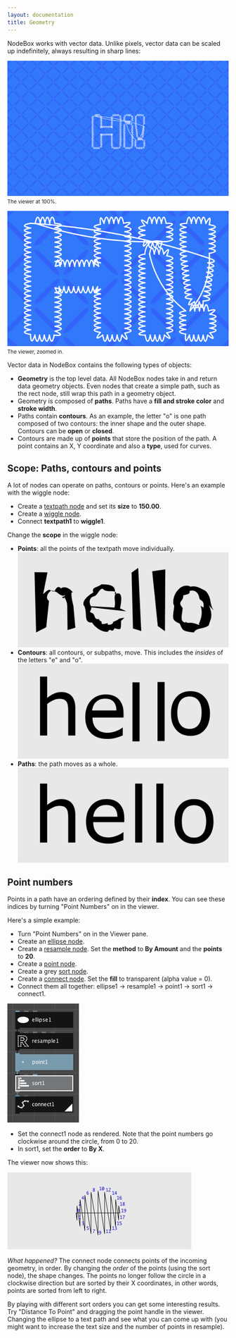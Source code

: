 ```yaml
---
layout: documentation
title: Geometry
---
```

NodeBox works with vector data. Unlike pixels, vector data can be scaled up indefinitely, always resulting in sharp lines:

![Zoomed Out](geometry-scale1.png)
<small>The viewer at 100%.</small>

![Zoomed In](geometry-scale2.png)
<small>The viewer, zoomed in.</small>

Vector data in NodeBox contains the following types of objects:

- **Geometry** is the top level data. All NodeBox nodes take in and return data geometry objects. Even nodes that create a simple path, such as the rect node, still wrap this path in a geometry object.
- Geometry is composed of **paths**. Paths have a **fill and stroke color** and **stroke width**.
- Paths contain **contours**. As an example, the letter "o" is one path composed of two contours: the inner shape and the outer shape. Contours can be **open** or **closed**.
- Contours are made up of  **points** that store the position of the path. A point contains an X, Y coordinate and also a **type**, used for curves.

Scope: Paths, contours and points
---------------------------------
A lot of nodes can operate on paths, contours or points. Here's an example with the wiggle node:

* Create a [textpath node](/node/reference/corevector/textpath.html) and set its **size** to **150.00**.
* Create a [wiggle node](/node/reference/corevector/wiggle.html).
* Connect **textpath1** to **wiggle1**.

Change the **scope** in the wiggle node:

* **Points**: all the points of the textpath move individually.
  ![Point Scope](geometry-wiggle-points.png)
* **Contours**: all contours, or subpaths, move. This includes the *insides* of the letters "e" and "o".
  ![Contour Scope](geometry-wiggle-contours.png)
* **Paths**: the path moves as a whole.
  ![Contour Scope](geometry-wiggle-paths.png)

Point numbers
-------------
Points in a path have an ordering defined by their **index**. You can see these indices by turning "Point Numbers" on in the viewer.

Here's a simple example:

* Turn "Point Numbers" on in the Viewer pane.
* Create an [ellipse node](/node/reference/corevector/ellipse.html).
* Create a [resample node](/node/reference/corevector/resample.html). Set the **method** to **By Amount** and the **points** to **20**.
* Create a [point node](/node/reference/corevector/point.html).
* Create a grey [sort node](/node/reference/corevector/sort.html).
* Create a [connect node](/node/reference/corevector/connect.html). Set the **fill** to transparent (alpha value = 0).
* Connect them all together: ellipse1 &rarr; resample1 &rarr; point1 &rarr; sort1 &rarr; connect1.

![Connect Example](geometry-connect-network.jpg)

* Set the connect1 node as rendered. Note that the point numbers go clockwise around the circle, from 0 to 20. 
* In sort1, set the **order** to **By X**. 

The viewer now shows this:

![Connect Example Viewer](geometry-connect-viewer.jpg)

*What happened?* The connect node connects points of the incoming geometry, in order. By changing the *order* of the points (using the sort node), the shape changes. The points no longer follow the circle in a clockwise direction but are sorted by their X coordinates, in other words, points are sorted from left to right.

By playing with different sort orders you can get some interesting results. Try "Distance To Point" and dragging the point handle in the viewer. Changing the ellipse to a text path and see what you can come up with (you might want to increase the text size and the number of points in resample).
